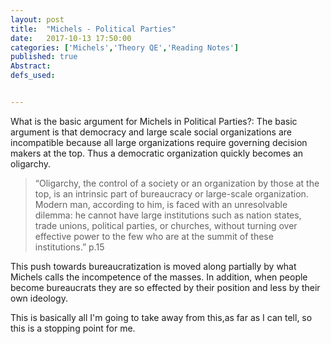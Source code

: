 ```yaml
---
layout: post
title:  "Michels - Political Parties"
date:   2017-10-13 17:50:00
categories: ['Michels','Theory QE','Reading Notes']
published: true
Abstract:
defs_used:


---
```

<def>What is the basic argument for Michels in Political Parties?: The basic argument is that democracy and large scale social organizations are incompatible because all large organizations require governing decision makers at the top. Thus a democratic organization quickly becomes an oligarchy.</def>

>“Oligarchy, the control of a society or an organization by those at the top, is an intrinsic part of bureaucracy or large-scale organization. Modern man, according to him, is faced with an unresolvable dilemma: he cannot have large institutions such as nation states, trade unions, political parties, or churches, without turning over effective power to the few who are at the summit of these institutions.” p.15

This push towards bureaucratization is moved along partially by what Michels calls the incompetence of the masses. In addition, when people become bureaucrats they are so effected by their position and less by their own ideology.

This is basically all I'm going to take away from this,as far as I can tell, so this is a stopping point for me.
